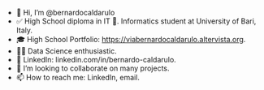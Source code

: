 - 👋 Hi, I’m @bernardocaldarulo
- ✅ High School diploma in IT 🍕. Informatics student at University of Bari, Italy.
- 🎓 High School Portfolio: https://viabernardocaldarulo.altervista.org.
- 👨‍💻 Data Science enthusiastic.
- 🚀 LinkedIn: linkedin.com/in/bernardo-caldarulo.
- 💞️ I’m looking to collaborate on many projects.
- 📫 How to reach me: LinkedIn, email.

<!---
bernardocaldarulo/bernardocaldarulo is a ✨ special ✨ repository because its `README.md` (this file) appears on your GitHub profile.
You can click the Preview link to take a look at your changes.
--->
